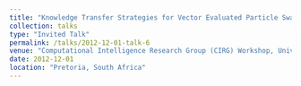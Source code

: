 ```yaml
---
title: "Knowledge Transfer Strategies for Vector Evaluated Particle Swarm Optimization"
collection: talks
type: "Invited Talk"
permalink: /talks/2012-12-01-talk-6
venue: "Computational Intelligence Research Group (CIRG) Workshop, University of Pretoria"
date: 2012-12-01
location: "Pretoria, South Africa"
---
```

